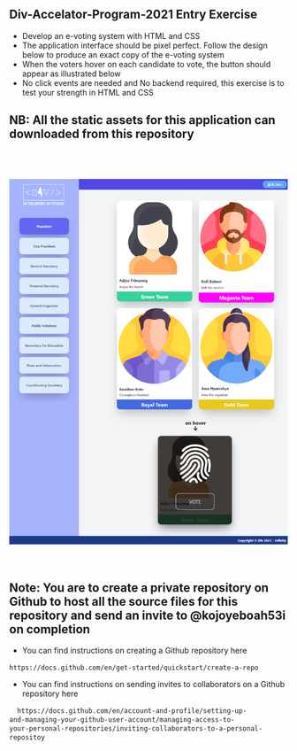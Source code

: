 ## Div-Accelator-Program-2021 Entry Exercise

- Develop an e-voting system with HTML and CSS
- The application interface should be pixel perfect. Follow the design below to produce an exact copy of the e-voting system
- When the voters hover on each candidate to vote, the button should appear as illustrated below 
- No click events are needed and No backend required, this exercise is to test your strength in HTML and CSS

## NB: All the static assets for this application can downloaded from this repository
<br>
<br>
<br>
   <a href="#"><img src="./home.png" alt="" srcset=""></a> <br>

<br>
<br>

## Note: You are to create a private repository on Github to host all the source files for this repository and send an invite to @kojoyeboah53i on completion

- You can find instructions on creating a Github repository here

```  
https://docs.github.com/en/get-started/quickstart/create-a-repo 
```



- You can find instructions on sending invites to collaborators on 
a Github repository here

```
  https://docs.github.com/en/account-and-profile/setting-up-
and-managing-your-github-user-account/managing-access-to-
your-personal-repositories/inviting-collaborators-to-a-personal-repositoy

```

